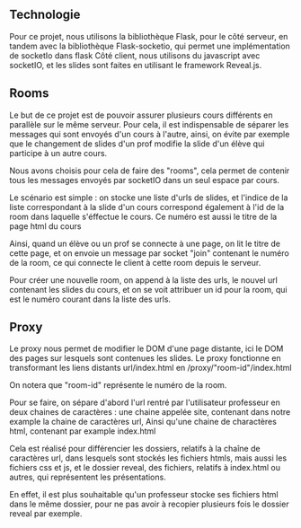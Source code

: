 ## Technologie

Pour ce projet, nous utilisons la bibliothèque Flask, pour le côté serveur, en tandem avec la bibliothèque Flask-socketio, qui permet une implémentation de socketIo dans flask
Côté client, nous utilisons du javascript avec socketIO, et les slides sont faites en utilisant le framework Reveal.js.

## Rooms

Le but de ce projet est de pouvoir assurer plusieurs cours différents en parallèle sur le même serveur.
Pour cela, il est indispensable de séparer les messages qui sont envoyés d'un cours à l'autre, ainsi, on évite par exemple que le changement de slides d'un prof modifie la slide d'un élève qui participe à un autre cours.

Nous avons choisis pour cela de faire des "rooms", cela permet de contenir tous les messages envoyés par socketIO dans un seul espace par cours.

Le scénario est simple : 
on stocke une liste d'urls de slides, et l'indice de la liste correspondant à la slide d'un cours correspond également à l'id de la room dans laquelle s'éffectue le cours.
Ce numéro est aussi le titre de la page html du cours

Ainsi, quand un élève ou un prof se connecte à une page, on lit le titre de cette page, et on envoie un message par socket "join" contenant le numéro de la room, ce qui connecte le client à cette room depuis le serveur.

Pour créer une nouvelle room, on append à la liste des urls, le nouvel url contenant les slides du cours, et on se voit attribuer un id pour la room, qui est le numéro courant dans la liste des urls.

## Proxy

Le proxy nous permet de modifier le DOM d'une page distante, ici le DOM des pages sur lesquels sont contenues les slides.
Le proxy fonctionne en transformant les liens distants url/index.html en /proxy/"room-id"/index.html

On notera que "room-id" représente le numéro de la room.

Pour se faire, on sépare d'abord l'url rentré par l'utilisateur professeur en deux chaines de caractères : 
une chaine appelée site, contenant dans notre example la chaine de caractères url, Ainsi qu'une chaine de charactères html, contenant par example index.html

Cela est réalisé pour différencier les dossiers, relatifs à la chaîne de caractères url, dans lesquels sont stockés les fichiers htmls, mais aussi les fichiers css et js, et le dossier reveal,
des fichiers, relatifs à index.html ou autres, qui représentent les présentations.

En effet, il est plus souhaitable qu'un professeur stocke ses fichiers html dans le même dossier, pour ne pas avoir à recopier plusieurs fois le dossier reveal par exemple.

